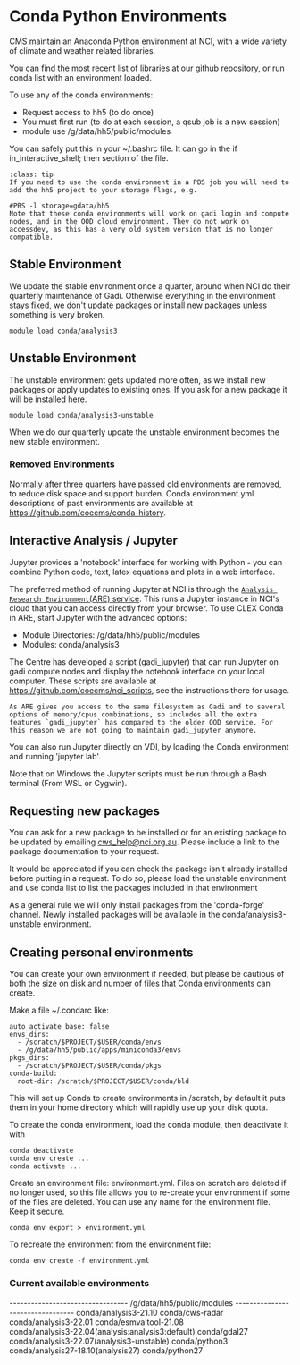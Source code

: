 # Conda Python Environments

CMS maintain an Anaconda Python environment at NCI, with a wide variety of climate and weather related libraries.

You can find the most recent list of libraries at our github repository, or run conda list with an environment loaded.

To use any of the conda environments:

* Request access to hh5 (to do once)
* You must first run (to do at each session, a qsub job is a new session)
* module use /g/data/hh5/public/modules

You can safely put this in your ~/.bashrc file. It can go in the if in_interactive_shell; then section of the file.

```{admonition} Using hh5 envs in a PBS job
:class: tip
If you need to use the conda environment in a PBS job you will need to add the hh5 project to your storage flags, e.g.

#PBS -l storage=gdata/hh5
Note that these conda environments will work on gadi login and compute nodes, and in the OOD cloud environment. They do not work on accessdev, as this has a very old system version that is no longer compatible.
```
## Stable Environment

We update the stable environment once a quarter, around when NCI do their quarterly maintenance of Gadi. Otherwise everything in the environment stays fixed, we don't update packages or install new packages unless something is very broken.

```{code}
module load conda/analysis3
```

## Unstable Environment

The unstable environment gets updated more often, as we install new packages or apply updates to existing ones. If you ask for a new package it will be installed here.

```{code}
module load conda/analysis3-unstable
```

When we do our quarterly update the unstable environment becomes the new stable environment.

### Removed Environments

Normally after three quarters have passed old environments are removed, to reduce disk space and support burden. Conda environment.yml descriptions of past environments are available at https://github.com/coecms/conda-history.


## Interactive Analysis / Jupyter

Jupyter provides a 'notebook' interface for working with Python - you can combine Python code, text, latex equations and plots in a web interface.

The preferred method of running Jupyter at NCI is through the [`Analysis Research Environment`(ARE) service](https://are.nci.org.au). This runs a Jupyter instance in NCI's cloud that you can access directly from your browser. To use CLEX Conda in ARE, start Jupyter with the advanced options:

* Module Directories: /g/data/hh5/public/modules
* Modules: conda/analysis3

The Centre has developed a script (gadi_jupyter) that can run Jupyter on gadi compute nodes and display the notebook interface on your local computer. These scripts are available at https://github.com/coecms/nci_scripts, see the instructions there for usage.

```{warning}
As ARE gives you access to the same filesystem as Gadi and to several options of memory/cpus combinations, so includes all the extra features `gadi_jupyter` has compared to the older OOD service. For this reason we are not going to maintain gadi_jupyter anymore.
```

You can also run Jupyter directly on VDI, by loading the Conda environment and running 'jupyter lab'.

Note that on Windows the Jupyter scripts must be run through a Bash terminal (From WSL or Cygwin).

## Requesting new packages

You can ask for a new package to be installed or for an existing package to be updated by emailing cws_help@nci.org.au. Please include a link to the package documentation to your request.

It would be appreciated if you can check the package isn't already installed before putting in a request. To do so, please load the unstable environment and use conda list to list the packages included in that environment

As a general rule we will only install packages from the 'conda-forge' channel. Newly installed packages will be available in the conda/analysis3-unstable environment.

## Creating personal environments

You can create your own environment if needed, but please be cautious of both the size on disk and number of files that Conda environments can create.

Make a file ~/.condarc like:

```{code}
auto_activate_base: false
envs_dirs:
  - /scratch/$PROJECT/$USER/conda/envs
  - /g/data/hh5/public/apps/miniconda3/envs
pkgs_dirs:
  - /scratch/$PROJECT/$USER/conda/pkgs
conda-build:
  root-dir: /scratch/$PROJECT/$USER/conda/bld
```

This will set up Conda to create environments in /scratch, by default it puts them in your home directory which will rapidly use up your disk quota.


To create the conda environment, load the conda module, then deactivate it with

```{code}
conda deactivate
conda env create ...
conda activate ...
```

Create an environment file: environment.yml. Files on scratch are deleted if no longer used, so this file allows you to re-create your environment if some of the files are deleted. You can use any name for the environment file. Keep it secure.

```{code}
conda env export > environment.yml
```
To recreate the environment from the environment file:

```{code}
conda env create -f environment.yml
```

### Current available environments

--------------------------------- /g/data/hh5/public/modules ---------------------------------
conda/analysis3-21.10                              conda/cws-radar         
conda/analysis3-22.01                              conda/esmvaltool-21.08  
conda/analysis3-22.04(analysis:analysis3:default)  conda/gdal27            
conda/analysis3-22.07(analysis3-unstable)          conda/python3           
conda/analysis27-18.10(analysis27)                 conda/python27 
